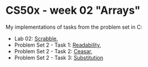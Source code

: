 # CS50x - week 02 "Arrays"
My implementations of tasks from the problem set in C:
* Lab 02: [Scrabble](https://cs50.harvard.edu/x/2022/labs/2/),
* Problem Set 2 - Task 1: [Readability](https://cs50.harvard.edu/x/2022/psets/2/readability/),
* Problem Set 2 - Task 2: [Ceasar](https://cs50.harvard.edu/x/2022/psets/2/caesar/),
* Problem Set 2 - Task 3: [Substitution](https://cs50.harvard.edu/x/2022/psets/2/substitution/)
